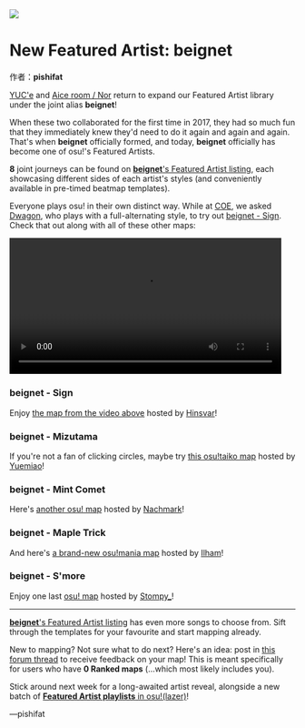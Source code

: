 <img src="https://i.ppy.sh/af68cb329e9ef0dcf97106fa2b4f91f3077a9e9f/68747470733a2f2f6173736574732e7070792e73682f617274697374732f3337372f6865616465722e6a7067">

# New Featured Artist: beignet

作者：**pishifat**

[YUC'e](https://osu.ppy.sh/beatmaps/artists/372) and [Aice room / Nor](https://osu.ppy.sh/beatmaps/artists/360) return to expand our Featured Artist library under the joint alias **beignet**!

When these two collaborated for the first time in 2017, they had so much fun that they immediately knew they'd need to do it again and again and again. That's when **beignet** officially formed, and today, **beignet** officially has become one of osu!'s Featured Artists.

**8** joint journeys can be found on [**beignet**'s Featured Artist listing](https://osu.ppy.sh/beatmaps/artists/377), each showcasing different sides of each artist's styles (and conveniently available in pre-timed beatmap templates).

Everyone plays osu! in their own distinct way. While at [COE](https://osu.ppy.sh/wiki/en/Community/cavoe's_osu!_event/2023), we asked [Dwagon](https://osu.ppy.sh/users/9975427), who plays with a full-alternating style, to try out [beignet - Sign](https://osu.ppy.sh/beatmapsets/2030991). Check that out along with all of these other maps:

<video width="95%" controls="" style="box-sizing: border-box; display: inline-block; vertical-align: baseline; max-width: 100%;" src="https://assets.ppy.sh/artists/377/release_showcase.mp4"></video>

### beignet - Sign

Enjoy [the map from the video above](https://osu.ppy.sh/beatmapsets/2030991) hosted by [Hinsvar](https://osu.ppy.sh/users/1249323)!

<audio><source src="https://assets.ppy.sh/artists/377/Stevia/beignet%20-%20Sign.mp3" type="audio/mpeg">Your browser does not support the audio element.</audio>

### beignet - Mizutama

If you're not a fan of clicking circles, maybe try [this osu!taiko map](https://osu.ppy.sh/beatmapsets/1009290) hosted by [Yuemiao](https://osu.ppy.sh/users/4493348)!

<audio><source src="https://assets.ppy.sh/artists/377/renew%20memory/beignet%20-%20Mizutama.mp3" type="audio/mpeg">Your browser does not support the audio element.</audio>

### beignet - Mint Comet

Here's [another osu! map](https://osu.ppy.sh/beatmapsets/2031418) hosted by [Nachmark](https://osu.ppy.sh/users/17584310)!

<audio><source src="https://assets.ppy.sh/artists/377/renew%20memory/beignet%20-%20Mizutama.mp3" type="audio/mpeg">Your browser does not support the audio element.</audio>

### beignet - Maple Trick

And here's [a brand-new osu!mania map](https://osu.ppy.sh/beatmapsets/2032450) hosted by [Ilham](https://osu.ppy.sh/users/3057154)!

<audio><source src="https://assets.ppy.sh/artists/377/renew%20memory/beignet%20-%20Mint%20Comet.mp3" type="audio/mpeg">Your browser does not support the audio element.</audio>

### beignet - S'more

Enjoy one last [osu! map](https://osu.ppy.sh/beatmapsets/2050540) hosted by [Stompy_](https://osu.ppy.sh/users/16429579)!

<audio><source src="https://assets.ppy.sh/artists/377/renew%20memory/beignet%20-%20Maple%20Trick.mp3" type="audio/mpeg">Your browser does not support the audio element.</audio>

------

[**beignet**'s Featured Artist listing](https://osu.ppy.sh/beatmaps/artists/377) has even more songs to choose from. Sift through the templates for your favourite and start mapping already.

New to mapping? Not sure what to do next? Here's an idea: post in [this forum thread](https://osu.ppy.sh/community/forums/topics/287145) to receive feedback on your map! This is meant specifically for users who have **0 Ranked maps** (...which most likely includes you).

Stick around next week for a long-awaited artist reveal, alongside a new batch of [**Featured Artist playlists** in osu!(lazer)](https://osu.ppy.sh/wiki/en/People/Featured_Artists/Featured_Artist_playlists)!

—pishifat
